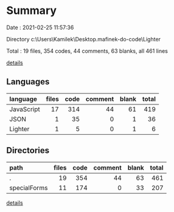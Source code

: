 # Summary

Date : 2021-02-25 11:57:36

Directory c:\Users\Kamilek\Desktop\.mafinek-do-code\Lighter

Total : 19 files,  354 codes, 44 comments, 63 blanks, all 461 lines

[details](details.md)

## Languages
| language | files | code | comment | blank | total |
| :--- | ---: | ---: | ---: | ---: | ---: |
| JavaScript | 17 | 314 | 44 | 61 | 419 |
| JSON | 1 | 35 | 0 | 1 | 36 |
| Lighter | 1 | 5 | 0 | 1 | 6 |

## Directories
| path | files | code | comment | blank | total |
| :--- | ---: | ---: | ---: | ---: | ---: |
| . | 19 | 354 | 44 | 63 | 461 |
| specialForms | 11 | 174 | 0 | 33 | 207 |

[details](details.md)